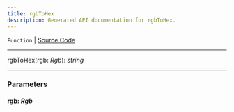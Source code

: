 ```yaml
---
title: rgbToHex
description: Generated API documentation for rgbToHex.
---
```


`Function` | [Source Code](https://github.com/mrCamelCode/jtjs-view/blob/a61e749933670420ad6d3edf813c05a00094ef7d/lib/color.util.ts#L65)

---

rgbToHex(rgb: _Rgb_): _string_

---

### Parameters

#### rgb: _Rgb_